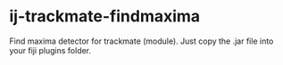 # ij-trackmate-findmaxima
Find maxima detector for trackmate (module). Just copy the .jar file into your fiji plugins folder.
